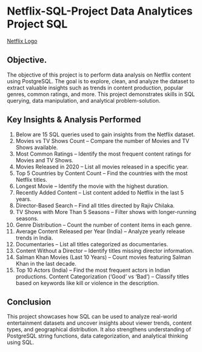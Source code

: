 # Netflix-SQL-Project Data Analytices Project SQL
[Netflix Logo](https://github.com/sushantasahoo1/Netflix-SQL-Project/blob/main/BrandAssets_Logos_01-Wordmark.jpg)

## Objective.
The objective of this project is to perform data analysis on Netflix content using PostgreSQL.
The goal is to explore, clean, and analyze the dataset to extract valuable insights such as trends in content production, popular genres, common ratings, and more.
This project demonstrates skills in SQL querying, data manipulation, and analytical problem-solution.

## Key Insights & Analysis Performed
1. Below are 15 SQL queries used to gain insights from the Netflix dataset.
2. Movies vs TV Shows Count – Compare the number of Movies and TV Shows available.
3. Most Common Ratings – Identify the most frequent content ratings for Movies and TV Shows.
4. Movies Released in 2020 – List all movies released in a specific year.
5. Top 5 Countries by Content Count – Find the countries with the most Netflix titles.
6. Longest Movie – Identify the movie with the highest duration.
7. Recently Added Content – List content added to Netflix in the last 5 years.
8. Director-Based Search – Find all titles directed by Rajiv Chilaka.
9. TV Shows with More Than 5 Seasons – Filter shows with longer-running seasons.
10. Genre Distribution – Count the number of content items in each genre.
11. Average Content Released per Year (India) – Analyze yearly release trends in India.
12. Documentaries – List all titles categorized as documentaries.
13. Content Without a Director – Identify titles missing director information.
14. Salman Khan Movies (Last 10 Years) – Count movies featuring Salman Khan in the last decade.
15. Top 10 Actors (India) – Find the most frequent actors in Indian productions.
  Content Categorization (‘Good’ vs ‘Bad’) – Classify titles based on keywords like kill or violence in the description.

## Conclusion
This project showcases how SQL can be used to analyze real-world entertainment datasets and uncover insights about viewer trends, content types, and geographical distribution.
It also strengthens understanding of PostgreSQL string functions, data categorization, and analytical thinking using SQL.
